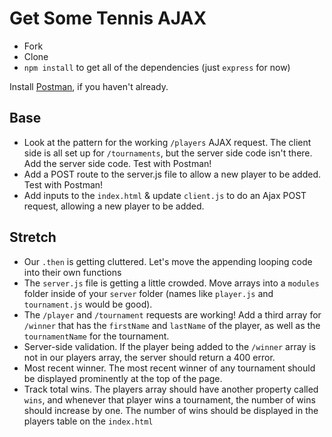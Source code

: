 # Get Some Tennis AJAX

- Fork
- Clone
- `npm install` to get all of the dependencies (just `express` for now)

Install [Postman](https://www.getpostman.com/downloads/), if you haven't already.


## Base

- Look at the pattern for the working `/players` AJAX request. The client side is all set up for `/tournaments`, but the server side code isn't there. Add the server side code. Test with Postman!
- Add a POST route to the server.js file to allow a new player to be added. Test with Postman!
- Add inputs to the `index.html` & update `client.js` to do an Ajax POST request, allowing a new player to be added.

## Stretch

- Our `.then` is getting cluttered. Let's move the appending looping code into their own functions
- The `server.js` file is getting a little crowded. Move arrays into a `modules` folder inside of your `server` folder (names like `player.js` and `tournament.js` would be good).
- The `/player` and `/tournament` requests are working! Add a third array for `/winner` that has the `firstName` and `lastName` of the player, as well as the `tournamentName` for the tournament.
- Server-side validation. If the player being added to the `/winner` array is not in our players array, the server should return a 400 error.
- Most recent winner. The most recent winner of any tournament should be displayed prominently at the top of the page.
- Track total wins. The players array should have another property called `wins`, and whenever that player wins a tournament, the number of wins should increase by one. The number of wins should be displayed in the players table on the `index.html`
